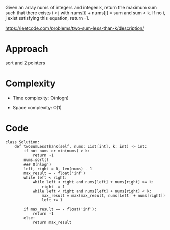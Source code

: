 Given an array nums of integers and integer k, return the maximum sum such that there exists i < j with nums[i] + nums[j] = sum and sum < k. If no i, j exist satisfying this equation, return -1.

<https://leetcode.com/problems/two-sum-less-than-k/description/>

# Approach
sort and 2 pointers

# Complexity
- Time complexity:
O(nlogn)

- Space complexity:
O(1)

# Code
```
class Solution:
    def twoSumLessThanK(self, nums: List[int], k: int) -> int:
        if not nums or min(nums) > k:
            return -1
        nums.sort() 
        ### O(nlogn)
        left, right = 0, len(nums) - 1
        max_result = - float('inf')
        while left < right:
            while left < right and nums[left] + nums[right] >= k:
                right -= 1
            while left < right and nums[left] + nums[right] < k:
                max_result = max(max_result, nums[left] + nums[right])
                left += 1
        
        if max_result == - float('inf'):
            return -1
        else:
            return max_result           

```
